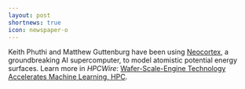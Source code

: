 ```yaml
---
layout: post
shortnews: true
icon: newspaper-o
---
```


Keith Phuthi and Matthew Guttenburg have been using [Neocortex], a groundbreaking AI supercomputer, to model atomistic potential energy surfaces. Learn more in *HPCWire*: [Wafer-Scale-Engine Technology Accelerates Machine Learning, HPC](https://www.hpcwire.com/2021/07/21/pearc21-panel-wafer-scale-engine-technology-accelerates-science/).

[Neocortex]: https://www.cmu.edu/psc/aibd/neocortex/
